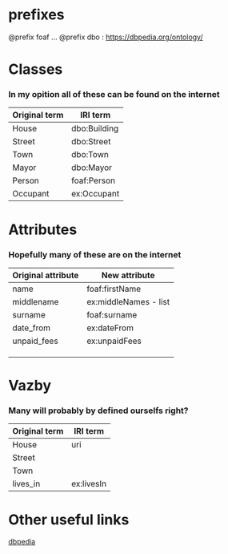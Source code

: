 # prefixes

@prefix foaf ...
@prefix dbo : <https://dbpedia.org/ontology/>


# Classes

### In my opition all of these can be found on the internet

| Original term | IRI term |
| -------- | -------- |
| House | dbo:Building |
| Street | dbo:Street |
| Town | dbo:Town |
| Mayor | dbo:Mayor |
| Person | foaf:Person |
| Occupant | ex:Occupant |


# Attributes

### Hopefully many of these are on the internet

| Original attribute | New attribute |
| -------- | -------- |
| name | foaf:firstName |
| middlename | ex:middleNames - list |
| surname | foaf:surname |
| date_from | ex:dateFrom |
| unpaid_fees | ex:unpaidFees |
|  |  |
|  |  |
|  |  |

# Vazby

### Many will probably by defined ourselfs right?

| Original term | IRI term |
| -------- | -------- |
| House | uri |
| Street |  |
| Town |  |
| lives_in | ex:livesIn |

# Other useful links


[dbpedia](https://dbpedia.org/ontology/)


